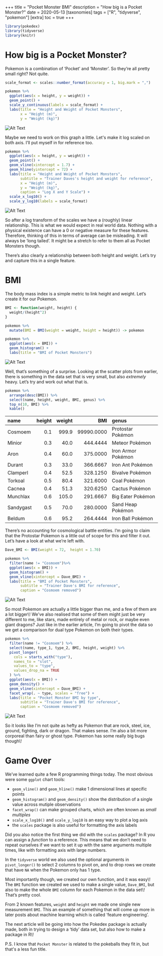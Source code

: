 +++
title = "Pocket Monster BMI"
description = "How big is a Pocket Monster?"
date = 2020-05-13
[taxonomies]
tags = ["R", "tidyverse", "pokemon"]
[extra]
toc = true
+++

``` r
library(pokedex)
library(tidyverse)
library(knitr)
```

# How big is a Pocket Monster?

Pokemon is a combination of ‘Pocket’ and ‘Monster’. So they’re all
pretty small right? Not quite.

``` r
scale_format <- scales::number_format(accuracy = 1, big.mark = ",")

pokemon %>%
  ggplot(aes(x = height, y = weight)) +
  geom_point() +
  scale_y_continuous(labels = scale_format) + 
  labs(title = "Height and Weight of Pocket Monsters",
       x = "Height (m)",
       y = "Weight (kg)")
```

![Alt Text](https://dev-to-uploads.s3.amazonaws.com/i/ma2yfumh5qno7716asn6.png)

Maybe we need to work on this graph a little. Let's make it log scaled on
both axis. I’ll put myself in for reference too.

``` r
pokemon %>%
  ggplot(aes(x = height, y = weight)) +
  geom_point() +
  geom_vline(xintercept = 1.7) +
  geom_hline(yintercept = 72) +
  labs(title = "Height and Weight of Pocket Monsters",
       subtitle = "Trainer Daves's height and weight for reference",
       x = "Height (m)",
       y = "Weight (kg)",
       caption = "Log X and Y Scale") +
  scale_x_log10() +
  scale_y_log10(labels = scale_format)
```

![Alt Text](https://dev-to-uploads.s3.amazonaws.com/i/0rvxuys3lh1jwiggs95v.png)

So after a log transform of the scales we have a (roughly) linear
relationship. This is what we would expect in real world data. Nothing
with a physical existence can have a 0 or negative measure for these
features. Therefore, thinking of this in terms of average can be
misleading. It will always be ‘long tailed’. It might be a stretch to
refer to them all as Pocket Monsters though.

There’s also clearly a relationship between both height and weight.
Let’s try and capture this in a single feature.

# BMI

The body mass index is a simple metric to link height and weight. Let’s
create it for our Pokemon.

``` r
BMI <- function(weight, height) {
  weight/(height^2)
}

pokemon %>% 
  mutate(BMI = BMI(weight = weight, height = height)) -> pokemon

pokemon %>% 
  ggplot(aes(x = BMI)) +
  geom_histogram() +
  labs(title = "BMI of Pocket Monsters")
```

![Alt Text](https://dev-to-uploads.s3.amazonaws.com/i/wc0wmg7bis190lc4gqcy.png)

Well, that’s something of a surprise. Looking at the scatter plots from
earlier, there is something in the data set that is very small, but also
*extremely* heavy. Let’s try and work out what that is.

``` r
pokemon %>% 
  arrange(desc(BMI)) %>% 
  select(name, height, weight, BMI, genus) %>% 
  top_n(10, BMI) %>% 
  kable()
```

| name      | height | weight |        BMI | genus              |
| :-------- | -----: | -----: | ---------: | :----------------- |
| Cosmoem   |    0.1 |  999.9 | 99990.0000 | Protostar Pokémon  |
| Minior    |    0.3 |   40.0 |   444.4444 | Meteor Pokémon     |
| Aron      |    0.4 |   60.0 |   375.0000 | Iron Armor Pokémon |
| Durant    |    0.3 |   33.0 |   366.6667 | Iron Ant Pokémon   |
| Clamperl  |    0.4 |   52.5 |   328.1250 | Bivalve Pokémon    |
| Torkoal   |    0.5 |   80.4 |   321.6000 | Coal Pokémon       |
| Cacnea    |    0.4 |   51.3 |   320.6250 | Cactus Pokémon     |
| Munchlax  |    0.6 |  105.0 |   291.6667 | Big Eater Pokémon  |
| Sandygast |    0.5 |   70.0 |   280.0000 | Sand Heap Pokémon  |
| Beldum    |    0.6 |   95.2 |   264.4444 | Iron Ball Pokémon  |

There’s no accounting for cosmological battle entities. I’m going to
claim that the Protostar Pokemon is a little out of scope for this and
filter it out. Let’s have a look at what we’re left with.

``` r
Dave_BMI <- BMI(weight = 72,  height = 1.70)

pokemon %>% 
  filter(name != "Cosmoem")%>% 
  ggplot(aes(x = BMI)) +
  geom_histogram() +
  geom_vline(xintercept = Dave_BMI) + 
  labs(title = "BMI of Pocket Monsters",
       subtitle = "Trainer Dave's BMI for reference",
       caption = "Cosmoem removed")
```

![Alt Text](https://dev-to-uploads.s3.amazonaws.com/i/kj2y0tn7o91vny08qggf.png)

So most Pokemon are actually a little bigger than me, and a few of them
are a lot bigger\\!
We’ve also realised that some of them might just be very different to
me, like stars, made entirely of metal or rock, or maybe even giant
dragons? Just like in the earlier article, I’m going to pivot the data
so we get a comparison for dual type Pokemon on both their types.

``` r
pokemon %>%
  filter(name != "Cosmoem") %>% 
  select(name, type_1, type_2, BMI, height, weight) %>%
  pivot_longer(
    cols = starts_with("type"),
    names_to = "slot",
    values_to = "type",
    values_drop_na = TRUE
  ) %>% 
  ggplot(aes(x = BMI)) +
  geom_density() + 
  geom_vline(xintercept = Dave_BMI) + 
  facet_wrap(. ~ type, scales = "free") +
  labs(title = "Pocket Monster BMI by type",
       subtitle = "Trainer Dave's BMI for reference",
       caption = "Cosmoem removed")
```

![Alt Text](https://dev-to-uploads.s3.amazonaws.com/i/yus2sxt4ss54olz64zii.png)

So it looks like I’m not quite as hefty as Pokemon that are rock, steel,
ice, ground, fighting, dark or dragon. That makes sense. I’m also a bit
more corporeal than fairy or ghost type. Pokemon has some really big
bugs though\\!

# Game Over

We’ve learned quite a few R programming things today. The most obvious
were some `ggplot` chart tools:

  - `geom_vline()` and `geom_hline()` make 1 dimensional lines at
    specific points
  - `geom_histogram()` and `geom_density()` show the distribution of a
    single value across mutiple observations
  - `facet_wrap()` can make grouped charts, which are often known as
    *small multiples*
  - `scale_x_log10()` and `scale_y_log10` is an easy way to plot a log
    axis
  - the `scales` package is also useful for formatting the axis labels

Did you also notice the first thing we did with the `scales` package? In
R you can assign a *function* to a reference. This means that we don’t
need to repeat ourselves if we want to set it up with the same arguments
multiple times, like with formatting axis with large numbers.

In the `tidyverse` world we also used the optional arguments in
`pivot_longer()` to select 2 columns to pivot on, and to drop rows we
create that have `NA` when the Pokemon only has 1 type.

Most importantly though, we created our own function, and it was easy\\!
The `BMI` function we created we used to make a single value,
`Dave_BMI`, but also to make the whole `BMI` column for each Pokemon in
the data set\\! That’s pretty cool.

From 2 known features, `weight` and `height` we made one single new
measurement `BMI`. This an example of something that will come up more
in later posts about machine learning which is called ‘feature
engineering’.

The next article will be going into how the Pokedex package is actually
made, both in trying to design a ‘tidy’ data set, but also how to make a
package in R\\!

P.S. I know that `Pocket Monster` is related to the pokeballs they fit in, but that's a less fun title.